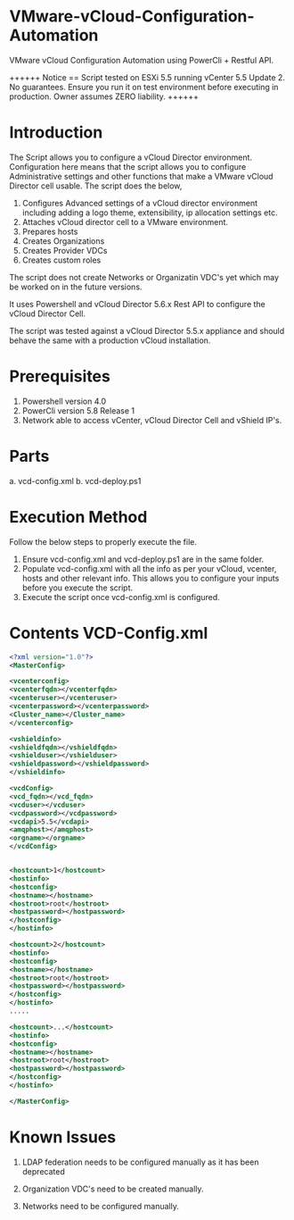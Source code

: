 VMware-vCloud-Configuration-Automation
======================================

VMware vCloud Configuration Automation using PowerCli + Restful API.

++++++
Notice == Script tested on ESXi 5.5 running vCenter 5.5 Update 2. No guarantees. Ensure you run it on test environment before executing in production. Owner assumes ZERO liability.
++++++

Introduction
============

The Script allows you to configure a vCloud Director environment.  Configuration here means that the script allows you to configure Administrative settings and other functions that make a VMware vCloud Director cell usable. The script does the below,

1. Configures Advanced settings of a vCloud director environment including adding a logo theme, extensibility, ip allocation settings etc. 
2. Attaches vCloud director cell to a VMware environment.
3. Prepares hosts
4. Creates Organizations
5. Creates Provider VDCs
6. Creates custom roles

The script does not create Networks or Organizatin VDC's yet which may be worked on in the future versions.

It uses Powershell and vCloud Director 5.6.x Rest API to configure the vCloud Director Cell.

The script was tested against a vCloud Director 5.5.x appliance and should behave the same with a production vCloud installation.

Prerequisites
=============

1. Powershell version 4.0
2. PowerCli version 5.8 Release 1
3. Network able to access vCenter, vCloud Director Cell and vShield IP's. 

Parts
=====
a. vcd-config.xml
b. vcd-deploy.ps1

Execution Method
================

Follow the below steps to properly execute the file.

1. Ensure vcd-config.xml and vcd-deploy.ps1 are in the same folder.
2. Populate vcd-config.xml with all the info as per your vCloud, vcenter, hosts and other relevant info. This allows you to configure your inputs before you execute the script.
3. Execute the script once vcd-config.xml is configured.

Contents VCD-Config.xml
===================
```xml
<?xml version="1.0"?>
<MasterConfig>

<vcenterconfig>
<vcenterfqdn></vcenterfqdn>
<vcenteruser></vcenteruser>
<vcenterpassword></vcenterpassword>
<Cluster_name></Cluster_name>
</vcenterconfig>

<vshieldinfo>
<vshieldfqdn></vshieldfqdn>
<vshielduser></vshielduser>
<vshieldpassword></vshieldpassword>
</vshieldinfo>

<vcdConfig>
<vcd_fqdn></vcd_fqdn>
<vcduser></vcduser>
<vcdpassword></vcdpassword>
<vcdapi>5.5</vcdapi>
<amqphost></amqphost>
<orgname></orgname>
</vcdConfig>


<hostcount>1</hostcount>
<hostinfo>
<hostconfig>
<hostname></hostname>
<hostroot>root</hostroot>
<hostpassword></hostpassword>
</hostconfig>
</hostinfo>

<hostcount>2</hostcount>
<hostinfo>
<hostconfig>
<hostname></hostname>
<hostroot>root</hostroot>
<hostpassword></hostpassword>
</hostconfig>
</hostinfo>
.....

<hostcount>...</hostcount>
<hostinfo>
<hostconfig>
<hostname></hostname>
<hostroot>root</hostroot>
<hostpassword></hostpassword>
</hostconfig>
</hostinfo>

</MasterConfig>
```
Known Issues
============

1. LDAP federation needs to be configured manually as it has been deprecated

2. Organization VDC's need to be created manually.

3. Networks need to be configured manually.




